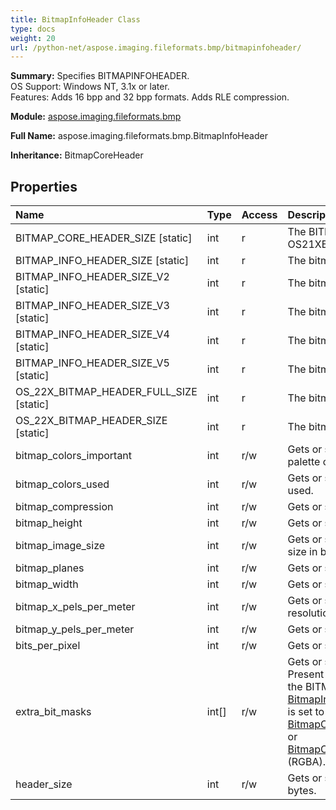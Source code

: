 ```yaml
---
title: BitmapInfoHeader Class
type: docs
weight: 20
url: /python-net/aspose.imaging.fileformats.bmp/bitmapinfoheader/
---
```


**Summary:** Specifies BITMAPINFOHEADER. <br/>                OS Support: Windows NT, 3.1x or later.<br/>                Features: Adds 16 bpp and 32 bpp formats. Adds RLE compression.

**Module:** [aspose.imaging.fileformats.bmp](/imaging/python-net/aspose.imaging.fileformats.bmp/)

**Full Name:** aspose.imaging.fileformats.bmp.BitmapInfoHeader

**Inheritance:** BitmapCoreHeader

## **Properties**
| **Name** | **Type** | **Access** | **Description** |
| :- | :- | :- | :- |
| BITMAP_CORE_HEADER_SIZE [static] | int | r | The BITMAPCOREHEADER aka OS21XBITMAPHEADER header size |
| BITMAP_INFO_HEADER_SIZE [static] | int | r | The bitmap information header size v3 |
| BITMAP_INFO_HEADER_SIZE_V2 [static] | int | r | The bitmap information header size v2 |
| BITMAP_INFO_HEADER_SIZE_V3 [static] | int | r | The bitmap information header size v3 |
| BITMAP_INFO_HEADER_SIZE_V4 [static] | int | r | The bitmap information header size v4 |
| BITMAP_INFO_HEADER_SIZE_V5 [static] | int | r | The bitmap information header size v5 |
| OS_22X_BITMAP_HEADER_FULL_SIZE [static] | int | r | The bitmap core header2 size |
| OS_22X_BITMAP_HEADER_SIZE [static] | int | r | The bitmap core header2 size |
| bitmap_colors_important | int | r/w | Gets or sets number of important palette colors. |
| bitmap_colors_used | int | r/w | Gets or sets number of palette colors used. |
| bitmap_compression | int | r/w | Gets or sets bitmap compression. |
| bitmap_height | int | r/w | Gets or sets bitmap height. |
| bitmap_image_size | int | r/w | Gets or sets specifies bitmap raw data size in bytes. |
| bitmap_planes | int | r/w | Gets or sets number of planes. |
| bitmap_width | int | r/w | Gets or sets bitmap width. |
| bitmap_x_pels_per_meter | int | r/w | Gets or sets horizontal pixels resolution. |
| bitmap_y_pels_per_meter | int | r/w | Gets or sets vertical pixels resolution. |
| bits_per_pixel | int | r/w | Gets or sets bits per pixel count. |
| extra_bit_masks | int[] | r/w | Gets or sets the extra bit masks.<br/>            Present only in case the DIB header is the BITMAPINFOHEADER and the [BitmapInfoHeader.bitmap_compression](/imaging/python-net/aspose.imaging.fileformats.bmp/bitmapinfoheader/) is set to either [BitmapCompression.BITFIELDS](/imaging/python-net/aspose.imaging.fileformats.bmp/bitmapcompression/) (RGB) or [BitmapCompression.ALPHA_BITFIELDS](/imaging/python-net/aspose.imaging.fileformats.bmp/bitmapcompression/) (RGBA). |
| header_size | int | r/w | Gets or sets size of this structure in bytes. |


